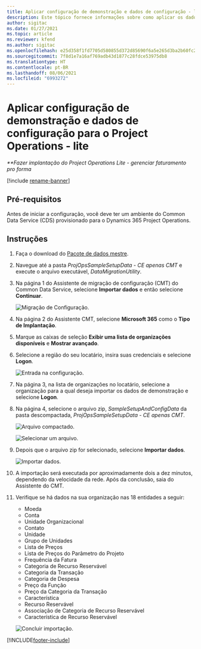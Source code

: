 ```yaml
---
title: Aplicar configuração de demonstração e dados de configuração - lite
description: Este tópico fornece informações sobre como aplicar os dados de configuração e instalação de demonstração para Project Operations.
author: sigitac
ms.date: 01/27/2021
ms.topic: article
ms.reviewer: kfend
ms.author: sigitac
ms.openlocfilehash: e25d358f1fd7705d580855d372d85690f6a5e265d3ba2b60fc26742bf3edc86f
ms.sourcegitcommit: 7f8d1e7a16af769adb43d1877c28fdce53975db8
ms.translationtype: HT
ms.contentlocale: pt-BR
ms.lasthandoff: 08/06/2021
ms.locfileid: "6993272"
---
```

# <a name="apply-demo-setup-and-configuration-data-for-project-operations---lite"></a>Aplicar configuração de demonstração e dados de configuração para o Project Operations - lite 

_**Fazer implantação do Project Operations Lite - gerenciar faturamento pro forma_

[!include [rename-banner](~/includes/cc-data-platform-banner.md)]

## <a name="prerequisites"></a>Pré-requisitos

Antes de iniciar a configuração, você deve ter um ambiente do Common Data Service (CDS) provisionado para o Dynamics 365 Project Operations.


## <a name="instructions"></a>Instruções

1. Faça o download do [Pacote de dados mestre](https://download.microsoft.com/download/3/4/1/341bf279-a64f-4baa-af31-ce624859b518/ProjOpsSampleSetupData-%20CE%20only.zip). 
2. Navegue até a pasta *ProjOpsSampleSetupData - CE apenas CMT* e execute o arquivo executável, *DataMigrationUtility*.
3. Na página 1 do Assistente de migração de configuração (CMT) do Common Data Service, selecione **Importar dados** e então selecione **Continuar**.

    ![Migração de Configuração.](./media/1ConfigurationMigration.png)

4. Na página 2 do Assistente CMT, selecione **Microsoft 365** como o **Tipo de Implantação**.
5. Marque as caixas de seleção **Exibir uma lista de organizações disponíveis** e **Mostrar avançado**.
6. Selecione a região do seu locatário, insira suas credenciais e selecione **Logon**.

   ![Entrada na configuração.](./media/2ConfigurationSignin.png)

7. Na página 3, na lista de organizações no locatário, selecione a organização para a qual deseja importar os dados de demonstração e selecione **Logon**.
8. Na página 4, selecione o arquivo zip, *SampleSetupAndConfigData* da pasta descompactada, *ProjOpsSampleSetupData - CE apenas CMT*.

   ![Arquivo compactado.](./media/3ZipFile.png)

   ![Selecionar um arquivo.](./media/4SelectAFile.png)

9. Depois que o arquivo zip for selecionado, selecione **Importar dados**.

   ![Importar dados.](./media/5ImportData.png)

10. A importação será executada por aproximadamente dois a dez minutos, dependendo da velocidade da rede. Após da conclusão, saia do Assistente do CMT. 
11. Verifique se há dados na sua organização nas 18 entidades a seguir:

    -   Moeda
    -   Conta
    -   Unidade Organizacional
    -   Contato
    -   Unidade
    -   Grupo de Unidades
    -   Lista de Preços
    -   Lista de Preços do Parâmetro do Projeto 
    -   Frequência da Fatura
    -   Categoria de Recurso Reservável
    -   Categoria da Transação
    -   Categoria de Despesa
    -   Preço da Função
    -   Preço da Categoria da Transação
    -   Característica
    -   Recurso Reservável
    -   Associação de Categoria de Recurso Reservável
    -   Característica de Recurso Reservável

    ![Concluir importação.](./media/6CompleteImport.png)


[!INCLUDE[footer-include](../includes/footer-banner.md)]
